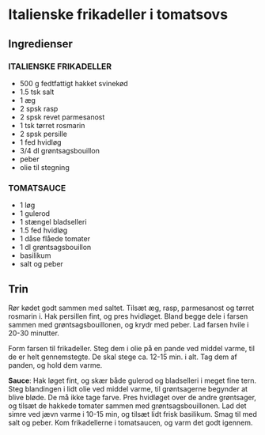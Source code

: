 # Italienske frikadeller i tomatsovs

## Ingredienser
### ITALIENSKE FRIKADELLER
- 500 g fedtfattigt hakket svinekød
- 1.5 tsk salt
- 1 æg
- 2 spsk rasp
- 2 spsk revet parmesanost
- 1 tsk tørret rosmarin
- 2 spsk persille
- 1 fed hvidløg
- 3/4 dl grøntsagsbouillon
- peber
- olie til stegning

### TOMATSAUCE
- 1 løg
- 1 gulerod
- 1 stængel bladselleri
- 1.5 fed hvidløg
- 1 dåse flåede tomater
- 1 dl grøntsagsbouillon
- basilikum
- salt og peber

## Trin
Rør kødet godt sammen med saltet. Tilsæt æg, rasp, parmesanost og tørret rosmarin i. Hak persillen fint, og pres hvidløget. Bland begge dele i farsen sammen med grøntsagsbouillonen, og krydr med peber. Lad farsen hvile i 20-30 minutter.

Form farsen til frikadeller. Steg dem i olie på en pande ved middel varme, til de er helt gennemstegte. De skal stege ca. 12-15 min. i alt. Tag dem af panden, og hold dem varme.

**Sauce**:
Hak løget fint, og skær både gulerod og bladselleri i meget fine tern. Steg blandingen i lidt olie ved middel varme, til grøntsagerne begynder at blive bløde. De må ikke tage farve. Pres hvidløget over de andre grøntsager, og tilsæt de hakkede tomater sammen med grøntsagsbouillonen. Lad det simre ved jævn varme i 10-15 min, og tilsæt lidt frisk basilikum. Smag til med salt og peber. Kom frikadellerne i tomatsaucen, og varm det godt igennem.